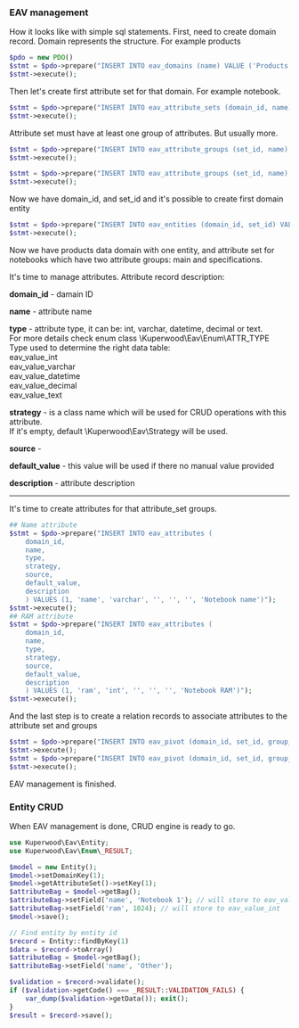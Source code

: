 ### EAV management
How it looks like with simple sql statements.
First, need to create domain record. Domain represents the structure. For example products
```php
$pdo = new PDO()
$stmt = $pdo->prepare("INSERT INTO eav_domains (name) VALUE ('Products')");
$stmt->execute();
```
Then let's create first attribute set for that domain. For example notebook.
```php
$stmt = $pdo->prepare("INSERT INTO eav_attribute_sets (domain_id, name) VALUE (1, 'Notebooks')");
$stmt->execute();
```
Attribute set must have at least one group of attributes. But usually more. 
```php
$stmt = $pdo->prepare("INSERT INTO eav_attribute_groups (set_id, name) VALUE (1, 'Main')");
$stmt->execute();

$stmt = $pdo->prepare("INSERT INTO eav_attribute_groups (set_id, name) VALUE (1, 'Specifications')");
$stmt->execute();
```
Now we have domain_id, and set_id and it's possible to create first domain entity
```php
$stmt = $pdo->prepare("INSERT INTO eav_entities (domain_id, set_id) VALUE (1, 1)");
$stmt->execute();
```
Now we have products data domain with one entity, and attribute set for notebooks which have two attribute groups: main and specifications.

It's time to manage attributes.
Attribute record description: <br>

**domain_id** - damain ID <br>

**name** - attribute name <br>

**type** - attribute type, it can be: int, varchar, datetime, decimal or text. <br>
For more details check enum class \Kuperwood\Eav\Enum\ATTR_TYPE<br>
Type used to determine the right data table:<br>
eav_value_int <br>
eav_value_varchar <br>
eav_value_datetime <br>
eav_value_decimal <br>
eav_value_text <br>

**strategy** - is a class name which will be used for CRUD operations with this attribute.<br>
If it's empty, default \Kuperwood\Eav\Strategy will be used.

**source** - 

**default_value** - this value will be used if there no manual value provided

**description** - attribute description
<hr>

It's time to create attributes for that attribute_set groups.
```php
## Name attribute
$stmt = $pdo->prepare("INSERT INTO eav_attributes (
    domain_id, 
    name, 
    type, 
    strategy, 
    source, 
    default_value, 
    description
    ) VALUES (1, 'name', 'varchar', '', '', '', 'Notebook name')");
$stmt->execute();
## RAM attribute
$stmt = $pdo->prepare("INSERT INTO eav_attributes (
    domain_id, 
    name, 
    type, 
    strategy, 
    source, 
    default_value, 
    description
    ) VALUES (1, 'ram', 'int', '', '', '', 'Notebook RAM')");
$stmt->execute();
```
And the last step is to create a relation records to associate attributes to the attribute set and groups
```php
$stmt = $pdo->prepare("INSERT INTO eav_pivot (domain_id, set_id, group_id, attribute_id) VALUE (1,1,1,1)");
$stmt->execute();
$stmt = $pdo->prepare("INSERT INTO eav_pivot (domain_id, set_id, group_id, attribute_id) VALUE (1,1,2,2)");
$stmt->execute();
```

EAV management is finished. 

### Entity CRUD

When EAV management is done, CRUD engine is ready to go.

```php
use Kuperwood\Eav\Entity;
use Kuperwood\Eav\Enum\_RESULT;

$model = new Entity();
$model->setDomainKey(1);
$model->getAttributeSet()->setKey(1);
$attributeBag = $model->getBag();
$attributeBag->setField('name', 'Notebook 1'); // will store to eav_value_varchar
$attributeBag->setField('ram', 1024); // will store to eav_value_int
$model->save();

// Find entity by entity id
$record = Entity::findByKey(1)
$data = $record->toArray()
$attributeBag = $model->getBag();
$attributeBag->setField('name', 'Other');

$validation = $record->validate();
if ($validation->getCode() === _RESULT::VALIDATION_FAILS) {
    var_dump($validation->getData()); exit();
}
$result = $record->save();
```


